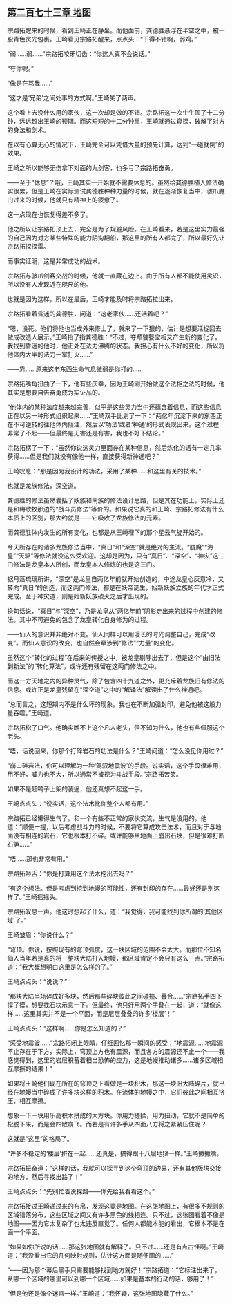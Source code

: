 ## [第二百七十三章 地图](https://www.xxbiquge.com/11_11207/9178853.html)


  宗路拓醒来的时候，看到王崎正在静坐。而他面前，龚德胜悬浮在半空之中，被一股青色灵光包裹。王崎看见宗路拓醒来，点点头：“干得不错啊，弱鸡。”

  “弱……弱……”宗路拓咬牙切齿：“你这人真不会说话。”

  “夸你呢。”

  “像是在骂我……”

  “这才是‘兄弟’之间处事的方式啊。”王崎笑了两声。

  这个看上去没什么用的家伙，这一次却是做的不错。宗路拓这一次生生顶了十二分钟，远远超出王崎的预期。而这短短的十二分钟里，王崎就通过窥探，破解了对方的身法和剑术。

  在以有心算无心的情况下，王崎完全可以凭借大量的预先计算，达到“一碰就倒”的效果。

  王崎之所以能够无伤拿下对面的九剑客，也多亏了宗路拓奋勇。

  ——至于“休息”？哦，王崎其实一开始就不需要休息的。虽然给龚德胜植入修法确实很累，但是王崎在实际测试龚德胜种种力量的时候，就在逐渐恢复当中，骇爪魔门过来的时候，他就只有精神上的疲惫了。

  这一点现在也恢复得差不多了。

  他之所以让宗路拓顶上去，完全是为了规避风险。在王崎看来，若是这里实力最强的自己因为对方某些特殊的能力阴沟翻船，那这里的所有人都完了，所以最好先让宗路拓探探雷。

  而事实证明，这是非常成功的战术。

  宗路拓与骇爪剑客交战的时候，他就一直藏在边上。由于所有人都不能使用灵识，所以没有人发现近在咫尺的他。

  也就是因为这样，所以在最后，王崎才能及时将宗路拓拉出来。

  宗路拓看着昏迷的龚德胜，问道：“这老家伙……还活着吧？”

  “嗯，没死。他们将他也当成外来修士了，就来了一下狠的，估计是想要活捉回去做成改造人展示。”王崎指了指龚德胜：“不过，夺颅饕餮宝相又产生新的变化了。我找到昏迷的他时，他正处在法力沸腾的状态。我担心有什么不好的变化，所以将他体内大半的法力一掌打灭……”

  ——靠……原来这老东西生命气息微弱是你打的……

  宗路拓嘴角扭曲了一下，他有些庆幸，因为王崎刚开始做这个法相之法的时候，他其实是想要自告奋勇成为实证品的。

  “他体内的某种法度越来越完善，似乎是这些灵力当中还蕴含着信息，而这些信息正在以另一种形式组织起来……”王崎双手比划了一下：“两亿年沉淀下来的东西正在不可逆转的往他体内倾注，然后以‘功法’或者‘神通’的形式表现出来。这个过程非常了不起——但最终是无害还是有害，我也不好下结论。”

  宗路拓楞了一下：“虽然你说这灵力里面存在某种信息，然后炼化的话有一定几率获得……但是我们就没有像他一样，直接获得新神通吧？”

  王崎叹息：“那是因为我设计的功法，采用了某种……和这里有关的技术。”

  也就是龙族修法，深空道。

  龚德胜的修法虽然囊括了妖族和萳族的修法设计思路，但是其在功能上，实际上还是和梅歌牧那边的“战斗员修法”等价的。如果说它真的和王崎、宗路拓修法有什么本质上的区别，那大约就是——它吸收了龙族修法的元素。

  而龚德胜体内发生的所有变化，也都是从王崎埋下的那个星云气旋开始的。

  今天所存在的诸多龙族修法当中，“真日”和“深空”就是绝对的主流。“胧魔”“海皇”“天驱”等修法就没这么受欢迎。这却是因为，只有“真日”、“深空”、“神灾”这三门修法是龙皇本人所创，而龙皇本人修炼的也是这三门。

  据月落琉璃所讲，“深空”是龙皇自两亿年前就开始创造的，中途龙皇心灰意冷，又转向“真日”的创造，而这两门修法，都是在妖帝诞生，始新妖族立族的年代才正式完成。至于神灾道，则是始新妖族破灭之后才出现的。

  换句话说，“真日”与“深空”，乃是龙皇从“两亿年前”阴影走出来的过程中创建的修法。其中不可避免的包含了龙皇转化自身修为的过程。

  ——仙人的意识并非绝对不变。仙人同样可以用漫长的时光调整自己，完成“改变”。而仙人意识的改变，也自然会牵涉到“修法”“力量”的变化。

  虽然这个“转化的过程”在后来的传授之中，被龙皇剔除出去了，但是这个“由旧法到新法”的“转化算法”，或许还有残留在这两门修法之中。

  而这一方天地之内的异种灵气，除了包含四十九道之外，更充斥着龙族旧有修法的信息。或许正是龙皇残留在“深空道”之中的“解译法”解读出了什么神通吧。

  “总而言之，这短期内不是什么坏的现象。我也在不断加强封印，避免他被这股力量吞噬。”王崎道。

  宗路拓松了口气。他确实瞧不上这个凡人老头，但不知为什么，他也有些佩服这个老头。

  “唔，话说回来，你那个打碎岩石的功法是什么？”王崎问道：“怎么没见你用过？”

  “崩山碎岩法，你可以理解为一种‘驾驭地震波’的手段。说实话，这个手段很难用，用不好，威力也不大，所以通常不被视为斗战手段。”宗路拓苦笑。

  如果不是赶鸭子上架的装逼，他还真想不起这一手。

  王崎点点头：“说实话，这个法术比你整个人都有用。”

  宗路拓已经懒得生气了。和一个有些不正常的家伙交流，生气是没用的。他道：“顺便一提，以后考虑战斗力的时候，不要将它算成攻击法术，而且对于与地面没有相连的岩石，它也根本打不碎。或许能够从地面上崩出石块，但是很难打断石笋……”

  “唔……那也非常有用。”

  宗路拓咂舌：“你是打算用这个法术挖出去吗？”

  “有这个想法。但是考虑到挖到地幔的可能性，还有封印的存在……最好还是别这样了。”王崎摇摇头。

  宗路拓叹息一声。他这时想起了什么，道：“我觉得，我可能找到你所谓的‘其他区域’了。”

  王崎皱眉：“你说什么？”

  “穹顶。你说，按照现有的穹顶弧度，这一块区域的范围不会太大。而那位不知名仙人当年若是真的将一整块大陆打入地幔，那区域肯定不会只有这么一点。”宗路拓道：“我大概想明白这里是怎么样的了。”

  王崎点点头：“说说？”

  “那块大陆当场碎成好多块，然后那些碎块彼此之间碰撞、叠合……”宗路拓手四下摸了摸，想要找石块示意一下。但最终，他只好用两个手叠在一起，道：“就像这样……这里其实并不是一个平面，而是层层叠叠的许多‘楼层’！”

  王崎点点头：“这样啊……你是怎么知道的？”

  “感受地震波……”宗路拓闭上眼睛，仔细回忆那一瞬间的感受：“地震源……地震源不止存在于下方，实际上，穹顶上方也有震源，而且各方的震源还不止一个——我感觉得到，这里的岩层积蓄着相当恐怖的应力，这是地幔推动诸多……诸多区域相互摩擦的结果！”

  如果将王崎他们现在所在的穹顶之下看做是一块积木，那这一块旧大陆碎片，就已经在地幔当中碎成了许多块这样的积木。在流体的地幔之中，它们彼此之间相互挤压，相互摩擦。

  想象一下一块用乐高积木拼成的大方块。你用力搓揉，用力扭动，它就不是简单的松脱下来，而是会四散崩飞。而若是有许多手从四面八方将之紧紧压住呢？

  这就是“这里”的格局了。

  “许多不稳定的‘楼层’挤在一起……还真是，搞得跟十八层地狱一样。”王崎撇撇嘴。

  宗路拓振奋道：“这样的话，我就可以探寻到这个穹顶的边界，还有其他版块交接的地方，然后寻找出路了！”

  王崎点点头：“先别忙着说探路——你先给我看看这个。”

  宗路拓接过王崎递过来的布帛，发现这竟是地图。在这张地图上，有很多不规则的区域错落分布，这些区域之间又有许多黑色的线相连。只不过，这张图看着不像是地图——因为它太复杂了也太违反直觉了。任何人都能本能的看出，它根本不是在画一个平面。

  “如果如你所说的话……那这张地图就有解释了。只不过……还是有点古怪啊。”王崎道：“我没看出它的几何映射规则，估计这方面是随便画的……”

  “——因为那个幕后黑手只需要能够找到地方就好！”宗路拓道：“它标注出来了，从哪一个区域的哪里可以到哪一个区域……如果是基本的行动的话，够用了！”

  “但是他还是像个迷宫一样。”王崎道：“我怀疑，这张地图隐藏了什么。”
